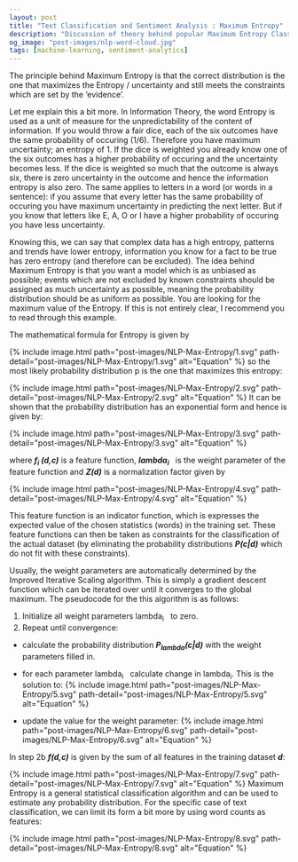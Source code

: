 ```yaml
---
layout: post
title: "Text Classification and Sentiment Analysis : Maximum Entropy"
description: "Discussion of theory behind popular Maximum Entropy Classifier in context of Natural Language Processing"
og_image: "post-images/nlp-word-cloud.jpg"
tags: [machine-learning, sentiment-analytics]
---
```


The principle behind Maximum Entropy is that the correct distribution is the one that maximizes the Entropy / uncertainty and still meets the constraints which are set by the ‘evidence’.

Let me explain this a bit more. In Information Theory, the word Entropy is used as a unit of measure for the unpredictability of the content of information. If you would throw a fair dice, each of the six outcomes have the same probability of occuring (1/6). Therefore you have maximum uncertainty; an entropy of 1. If the dice is weighted you already know one of the six outcomes has a higher probability of occuring and the uncertainty becomes less. If the dice is weighted so much that the outcome is always six, there is zero uncertainty in the outcome and hence the information entropy is also zero.
The same applies to letters in a word (or words in a sentence): if you assume that every letter has the same probability of occuring you have maximum uncertainty in predicting the next letter. But if you know that letters like E, A, O or I have a higher probability of occuring you have less uncertainty.

Knowing this, we can say that complex data has a high entropy, patterns and trends have lower entropy, information you know for a fact to be true has zero entropy (and therefore can be excluded).
The idea behind Maximum Entropy is that you want a model which is as unbiased as possible; events which are not excluded by known constraints should be assigned as much uncertainty as possible, meaning the probability distribution should be as uniform as possible. You are looking for the maximum value of the Entropy. If this is not entirely clear, I recommend you to read through this example.

The mathematical formula for Entropy is given by 

{% include image.html path="post-images/NLP-Max-Entropy/1.svg" path-detail="post-images/NLP-Max-Entropy/1.svg" alt="Equation" %}
so the most likely probability distribution p is the one that maximizes this entropy:

{% include image.html path="post-images/NLP-Max-Entropy/2.svg" path-detail="post-images/NLP-Max-Entropy/2.svg" alt="Equation" %}
It can be shown that the probability distribution has an exponential form and hence is given by:

{% include image.html path="post-images/NLP-Max-Entropy/3.svg" path-detail="post-images/NLP-Max-Entropy/3.svg" alt="Equation" %}

where ***f<sub>i</sub> (d,c)*** is a feature function, ***lambda<sub>i</sub>*** &nbsp; is the weight parameter of the feature function and ***Z(d)*** is a normalization factor given by

{% include image.html path="post-images/NLP-Max-Entropy/4.svg" path-detail="post-images/NLP-Max-Entropy/4.svg" alt="Equation" %}

This feature function is an indicator function, which is expresses the expected value of the chosen statistics (words) in the training set. These feature functions can then be taken as constraints for the classification of the actual dataset (by eliminating the probability distributions ***P(c&#124;d)*** which do not fit with these constraints).

Usually, the weight parameters are automatically determined by the Improved Iterative Scaling algorithm. This is simply a gradient descent function which can be iterated over until it converges to the global maximum. The pseudocode for the this algorithm is as follows:

1. Initialize all weight parameters lambda<sub>i</sub> &nbsp; to zero.
2. Repeat until convergence:
- calculate the probability distribution ***P<sub>lambda</sub>(c&#124;d)***  with the weight parameters filled in.
- for each parameter lambda<sub>i</sub> &nbsp; calculate change in lambda<sub>i</sub>. This is the solution to:
{% include image.html path="post-images/NLP-Max-Entropy/5.svg" path-detail="post-images/NLP-Max-Entropy/5.svg" alt="Equation" %}

- update the value for the weight parameter:
{% include image.html path="post-images/NLP-Max-Entropy/6.svg" path-detail="post-images/NLP-Max-Entropy/6.svg" alt="Equation" %}

In step 2b ***f(d,c)*** is given by the sum of all features in the training dataset ***d***:

{% include image.html path="post-images/NLP-Max-Entropy/7.svg" path-detail="post-images/NLP-Max-Entropy/7.svg" alt="Equation" %}
Maximum Entropy is a general statistical classification algorithm and can be used to estimate any probability distribution. For the specific case of text classification, we can limit its form a bit more by using word counts as features:

{% include image.html path="post-images/NLP-Max-Entropy/8.svg" path-detail="post-images/NLP-Max-Entropy/8.svg" alt="Equation" %}
